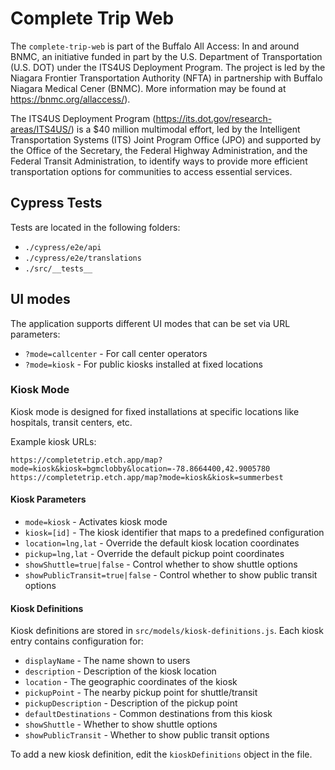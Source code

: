 # Complete Trip Web

The `complete-trip-web` is part of the Buffalo All Access: In and around BNMC, an initiative funded in part by the U.S. Department of Transportation (U.S. DOT) under the ITS4US Deployment Program. The project is led by the Niagara Frontier Transportation Authority (NFTA) in partnership with Buffalo Niagara Medical Cener (BNMC). More information may be found at https://bnmc.org/allaccess/).
 
The ITS4US Deployment Program (https://its.dot.gov/research-areas/ITS4US/) is a $40 million multimodal effort, led by the Intelligent Transportation Systems (ITS) Joint Program Office (JPO) and supported by the Office of the Secretary, the Federal Highway Administration, and the Federal Transit Administration, to identify ways to provide more efficient transportation options for communities to access essential services.

## Cypress Tests

Tests are located in the following folders:

- `./cypress/e2e/api`
- `./cypress/e2e/translations`
- `./src/__tests__`

## UI modes

The application supports different UI modes that can be set via URL parameters:

- `?mode=callcenter` - For call center operators
- `?mode=kiosk` - For public kiosks installed at fixed locations

### Kiosk Mode

Kiosk mode is designed for fixed installations at specific locations like hospitals, transit centers, etc. 

Example kiosk URLs:
```
https://completetrip.etch.app/map?mode=kiosk&kiosk=bgmclobby&location=-78.8664400,42.9005780
https://completetrip.etch.app/map?mode=kiosk&kiosk=summerbest
```

#### Kiosk Parameters

- `mode=kiosk` - Activates kiosk mode
- `kiosk=[id]` - The kiosk identifier that maps to a predefined configuration
- `location=lng,lat` - Override the default kiosk location coordinates
- `pickup=lng,lat` - Override the default pickup point coordinates
- `showShuttle=true|false` - Control whether to show shuttle options
- `showPublicTransit=true|false` - Control whether to show public transit options

#### Kiosk Definitions

Kiosk definitions are stored in `src/models/kiosk-definitions.js`. Each kiosk entry contains configuration for:

- `displayName` - The name shown to users
- `description` - Description of the kiosk location
- `location` - The geographic coordinates of the kiosk
- `pickupPoint` - The nearby pickup point for shuttle/transit
- `pickupDescription` - Description of the pickup point
- `defaultDestinations` - Common destinations from this kiosk
- `showShuttle` - Whether to show shuttle options
- `showPublicTransit` - Whether to show public transit options

To add a new kiosk definition, edit the `kioskDefinitions` object in the file.
